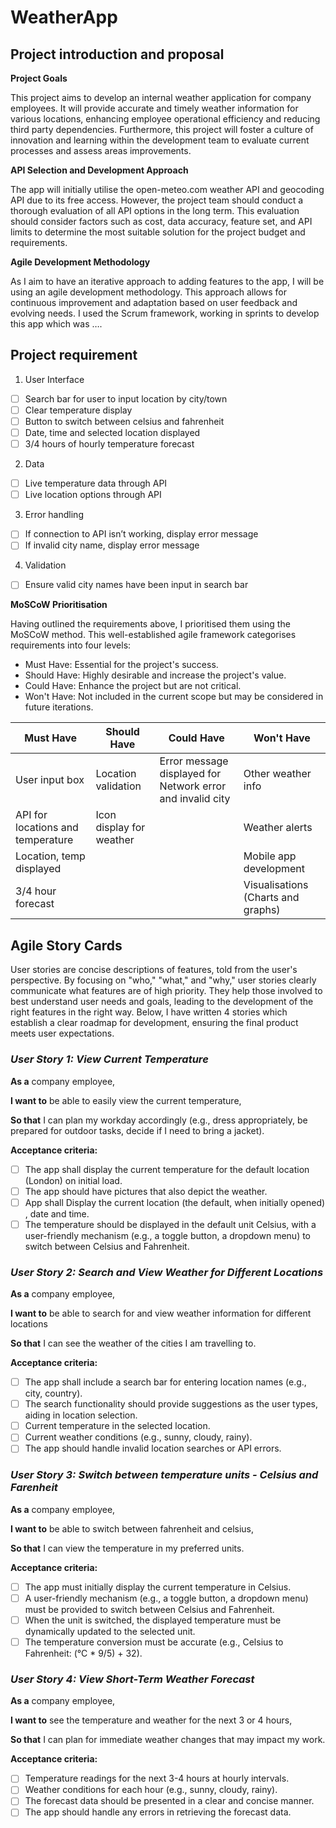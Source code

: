# WeatherApp

## Project introduction and proposal

**Project Goals**

This project aims to develop an internal weather application for company employees. It will provide accurate and timely weather information for various locations, enhancing employee operational efficiency and reducing third party dependencies. Furthermore, this project will foster a culture of innovation and learning within the development team to evaluate current processes and assess areas improvements. 

**API Selection and Development Approach**

The app will initially utilise the open-meteo.com weather API and geocoding API due to its free access. However, the project team should conduct a thorough evaluation of all API options in the long term. This evaluation should consider factors such as cost, data accuracy, feature set, and API limits to determine the most suitable solution for the project budget and requirements.

**Agile Development Methodology**

As I aim to have an iterative approach to adding features to the app, I will be using an agile development methodology. This approach allows for continuous improvement and adaptation based on user feedback and evolving needs. I used the Scrum framework, working in sprints to develop this app which was …. 

## Project requirement

1. User Interface
- [ ] Search bar for user to input location by city/town
- [ ] Clear temperature display 
- [ ] Button to switch between celsius and fahrenheit 
- [ ] Date, time and selected location displayed 
- [ ] 3/4 hours of hourly temperature forecast 

2. Data
- [ ] Live temperature data through API 
- [ ] Live location options through API

3. Error handling
- [ ] If connection to API isn’t working, display error message
- [ ] If invalid city name, display error message 

4. Validation
- [ ] Ensure valid city names have been input in search bar

**MoSCoW Prioritisation**

Having outlined the requirements above, I prioritised them using the MoSCoW method. This well-established agile framework categorises requirements into four levels:
* Must Have: Essential for the project's success.
* Should Have: Highly desirable and increase the project's value.
* Could Have: Enhance the project but are not critical.
* Won't Have: Not included in the current scope but may be considered in future iterations.

| Must Have | Should Have | Could Have | Won't Have |
|---|---|---|---|
| User input box | Location validation | Error message displayed for Network error and invalid city | Other weather info |
| API for locations and temperature | Icon display for weather  |  | Weather alerts  |
| Location, temp displayed |  |  | Mobile app development |
| 3/4 hour forecast | | | Visualisations (Charts and graphs) | 

## Agile Story Cards
User stories are concise descriptions of features, told from the user's perspective. By focusing on "who," "what," and "why," user stories clearly communicate what features are of high priority. They help those involved to best understand user needs and goals, leading to the development of the right features in the right way. Below, I have written 4 stories which establish a clear roadmap for development, ensuring the final product meets user expectations.

### ***User Story 1: View Current Temperature***

**As a** company employee,

**I want to** be able to easily view the current temperature,

**So that** I can plan my workday accordingly (e.g., dress appropriately, be prepared for outdoor tasks, decide if I need to bring a jacket).

**Acceptance criteria:** 
- [ ] The app shall display the current temperature for the default location (London) on initial load.
- [ ] The app should have pictures that also depict the weather. 
- [ ] App shall Display the current location (the default, when initially opened) , date and time. 
- [ ] The temperature should be displayed in the default unit Celsius, with a user-friendly mechanism (e.g., a toggle button, a dropdown menu) to switch between Celsius and Fahrenheit.

### ***User Story 2: Search and View Weather for Different Locations***

**As a** company employee,

**I want to** be able to search for and view weather information for different locations

**So that** I can see the weather of the cities I am travelling to.

**Acceptance criteria:** 
- [ ] The app shall include a search bar for entering location names (e.g., city, country).
- [ ] The search functionality should provide suggestions as the user types, aiding in location selection.
- [ ] Current temperature in the selected location.
- [ ] Current weather conditions (e.g., sunny, cloudy, rainy).
- [ ] The app should handle invalid location searches or API errors.

### ***User Story 3: Switch between temperature units - Celsius and Farenheit***

**As a** company employee,

**I want to** be able to switch between fahrenheit and celsius, 

**So that** I can view the temperature in my preferred units.

**Acceptance criteria:** 
- [ ] The app must initially display the current temperature in Celsius.
- [ ] A user-friendly mechanism (e.g., a toggle button, a dropdown menu) must be provided to switch between Celsius and Fahrenheit.
- [ ] When the unit is switched, the displayed temperature must be dynamically updated to the selected unit.
- [ ] The temperature conversion must be accurate (e.g., Celsius to Fahrenheit: (°C * 9/5) + 32).

### ***User Story 4: View Short-Term Weather Forecast***

**As a** company employee, 

**I want to** see the temperature and weather for the next 3 or 4 hours, 

**So that** I can plan for immediate weather changes that may impact my work.

**Acceptance criteria:** 
- [ ] Temperature readings for the next 3-4 hours at hourly intervals.
- [ ] Weather conditions for each hour (e.g., sunny, cloudy, rainy).
- [ ] The forecast data should be presented in a clear and concise manner.
- [ ] The app should handle any errors in retrieving the forecast data.
